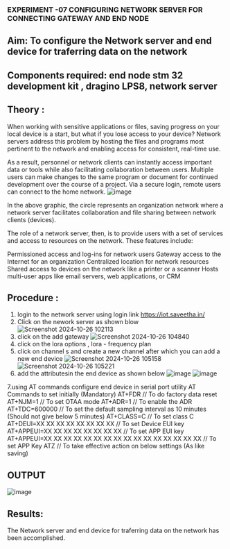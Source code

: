  ### EXPERIMENT -07 CONFIGURING NETWORK SERVER FOR CONNECTING GATEWAY AND END NODE 
 
## Aim: To  configure  the Network server and end device for traferring data on the network
## Components required: end node stm 32 development kit , dragino LPS8, network server 

## Theory :
When working with sensitive applications or files, saving progress on your local device is a start, but what if you lose access to your device? Network servers address this problem by hosting the files and programs most pertinent to the network and enabling access for consistent, real-time use. 

As a result, personnel or network clients can instantly access important data or tools while also facilitating collaboration between users. Multiple users can make changes to the same program or document for continued development over the course of a project. Via a secure login, remote users can connect to the home network.
![image](https://github.com/vasanthkumarch/EXPERIMENT-07-CONFIGURING-NETWORK-SERVER-FOR-CONNECTING-GATEWAY-AND-END-NODE-/assets/36288975/59db9b76-ddd5-4d6a-9075-8db233f5e479)


In the above graphic, the circle represents an organization network where a network server facilitates collaboration and file sharing between network clients (devices).

 The role of a network server, then, is to provide users with a set of services and access to resources on the network. These features include:

Permissioned access and log-ins for network users Gateway access to the Internet for an organization Centralized location for network resources  Shared access to devices on the network like a printer or a scanner Hosts multi-user apps like email servers, web applications, or CRM

## Procedure :

 1. login to the network server using login link  https://iot.saveetha.in/
 2. Click on the nework server as shown blow 
![Screenshot 2024-10-26 102113](https://github.com/user-attachments/assets/c86229d5-e776-4f8c-b490-f7dd18486293)
 3. click on the add gateway 
![Screenshot 2024-10-26 104840](https://github.com/user-attachments/assets/e4764584-211b-4044-b280-7aa6254c9b45)
4. click on the lora options , lora - frequency plan 
5. click on channel s and create a new channel after which you can add a new end device 
![Screenshot 2024-10-26 105158](https://github.com/user-attachments/assets/2850ed3f-3d03-4c61-baf0-a629061313e5)
![Screenshot 2024-10-26 105221](https://github.com/user-attachments/assets/4c61d24e-ad6a-465c-a485-f328b71513a7)
7. add the attributesin the end device as  shown below 
 ![image](https://github.com/vasanthkumarch/EXPERIMENT-07-CONFIGURING-NETWORK-SERVER-FOR-CONNECTING-GATEWAY-AND-END-NODE-/assets/36288975/00bff30b-42fc-42d5-9540-285d270e41cb)
![image](https://github.com/user-attachments/assets/017c5906-86c4-4d87-9661-dc8243329df3)

7.using AT commands configure end device in serial port utility
AT Commands to set initially (Mandatory)
 AT+FDR // To do factory data reset
 AT+NJM=1 // To set OTAA mode
 AT+ADR=1 // To enable the ADR
 AT+TDC=600000 // To set the default sampling interval as 10 minutes
(Should not give below 5 minutes)
 AT+CLASS=C // To set class C
 AT+DEUI=XX XX XX XX XX XX XX XX // To set Device EUI key
 AT+APPEUI=XX XX XX XX XX XX XX XX // To set APP EUI key
 AT+APPEUI=XX XX XX XX XX XX XX XX XX XX XX XX XX XX XX XX //
To set APP Key
 ATZ // To take effective action on below settings (As like saving)



## OUTPUT 
![image](https://github.com/user-attachments/assets/88029de2-d380-4beb-80db-5cf1da2b0fde)




## Results: 

  The Network server and end device for traferring data on the network has been accomplished.

